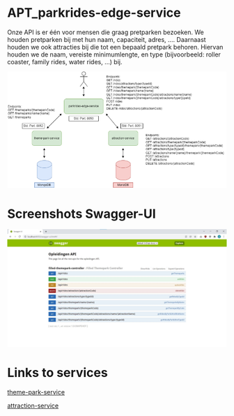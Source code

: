 # APT_parkrides-edge-service

Onze API is er één voor mensen die graag pretparken bezoeken. We houden pretparken bij met hun naam, capaciteit, adres, …. Daarnaast houden we ook attracties bij die tot een bepaald pretpark behoren. Hiervan houden we de naam, vereiste minimumlengte, en type (bijvoorbeeld: roller coaster, family rides, water rides, …) bij.

![Diagram microservices architectuur](https://github.com/JensFillee/APT_parkrides-edge-service/blob/main/Diagram_microservices_architectuur.png?raw=true)

# Screenshots Swagger-UI
![Screenshot Swagger-UI](https://github.com/JensFillee/APT_parkrides-edge-service/blob/main/Swagger-UI.jpg?raw=true)

# Links to services
[theme-park-service](https://github.com/JensFillee/APT_theme-park-service)

[attraction-service](https://github.com/JensFillee/APT_theme-park-service)
